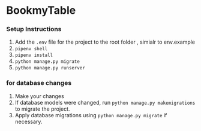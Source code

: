 # BookmyTable

### Setup Instructions

1. Add the `.env` file for the project to the root folder , simialr to env.example 
2. `pipenv shell`
3. `pipenv install`
4. `python manage.py migrate`
5. `python manage.py runserver`

### for database changes

1. Make your changes
2. If database models were changed, run `python manage.py makemigrations` to migrate the project.
3. Apply database migrations using `python manage.py migrate` if necessary.
